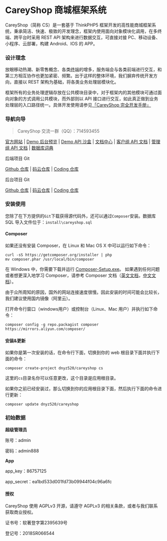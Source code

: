 CareyShop 商城框架系统
===============
CareyShop（简称 CS）是一套基于 ThinkPHP5 框架开发的高性能商城框架系统，秉承简洁、快速、极致的开发理念，框架内使用面向对象模块化调用，在多终端、跨平台时采用 REST API 架构来进行数据交互，可直接对接 PC、移动设备、小程序、云部署，构建 Android、IOS 的 APP。

### 设计理念
放眼移动热潮、新零售概念、各类<abbr title="泛指各类终端机器或各类平台，终端机有IOS与Android为代表，平台以“微信小程序”为代表">终端</abbr>的增多，服务端会与各类前端进行交互，和第三方相互协作也更加紧密、频繁。出于这样的整体环境，我们摒弃传统开发方向，直接以 REST 架构为基础，将各类业务处理层模块化。

框架所有的业务处理逻辑存放在公共模块目录中，对于框架内的其他模块可通过面向对象的方式调用公共模块，而外部则以 API 接口进行交互，如此真正做到业务处理层的入口路径统一。具体开发使用请参见[「CareyShop 完全开发手册」](https://doc.careyshop.cn/docs/word/)

### 导航向导
> CareyShop 交流一群（QQ）：714593455

[官方网站](https://www.careyshop.cn "CareyShop官方网站") | [Demo 后台预览](https://demo.careyshop.cn/admin "Demo 后台预览") | [Demo API 沙盒](https://demo.careyshop.cn/api "Demo API 沙盒") | [文档中心](https://doc.careyshop.cn "CareyShop文档中心") | [客户组 API 文档](https://doc.careyshop.cn/docs/client_api/a-61295176156 "客户组 API 使用手册") | [管理组 API 文档](https://doc.careyshop.cn/docs/admin_api/a-11523287990 "管理组 API 使用手册") | [数据库词典](https://doc.careyshop.cn/docs/data_dict "数据库词典")

后端项目 Git

[Github 仓库](https://github.com/dnyz520/careyshop "Github 仓库") | [码云仓库](https://gitee.com/careyshop/careyshop "码云仓库") | [Coding 仓库](https://e.coding.net/careyshop/careyshop.git "Coding 仓库")

后台项目 Git

[Github 仓库](https://github.com/dnyz520/careyshop-admin "Github 仓库") | [码云仓库](https://gitee.com/careyshop/careyshop-admin "码云仓库") | [Coding 仓库](https://e.coding.net/careyshop/careyshop-admin.git "Coding 仓库")

### 安装使用
您除了在下方提供的`Git`下载获得源代码外，还可以通过`Composer`安装。数据库 SQL 导入文件位于：`install\careyshop.sql`

#### Composer
如果还没有安装 Composer，在 Linux 和 Mac OS X 中可以运行如下命令：

    curl -sS https://getcomposer.org/installer | php
    mv composer.phar /usr/local/bin/composer

在 Windows 中，你需要下载并运行 [Composer-Setup.exe](https://getcomposer.org/Composer-Setup.exe "Composer-Setup.exe")。
如果遇到任何问题或者想更深入地学习 Composer，请参考 Composer 文档（[英文文档](https://getcomposer.org/doc/ "英文文档")，[中文文档](http://www.kancloud.cn/thinkphp/composer "中文文档")）。

由于众所周知的原因，国外的网站连接速度很慢。因此安装的时间可能会比较长，我们建议使用国内镜像（阿里云）。

打开命令行窗口（windows用户）或控制台（Linux、Mac 用户）并执行如下命令：

    composer config -g repo.packagist composer https://mirrors.aliyun.com/composer/

#### 安装&更新
如果你是第一次安装的话，在命令行下面，切换到你的 web 根目录下面并执行下面的命令：

    composer create-project dnyz520/careyshop cs

这里的`cs`目录名你可以任意更改，这个目录是应用根目录。

如果你之前已经安装过，那么切换到你的应用根目录下面，然后执行下面的命令进行更新：

    composer update dnyz520/careyshop

### 初始数据
**超级管理员**

账号：admin

密码：admin888

**App**

app_key：86757125

app_secret：ea1bd533d001fd73b09944f04c96a6fc

#### 授权
CareyShop 使用 AGPLv3 开源，请遵守 AGPLv3 的相关条款，或者与我们联系获取商业授权。

证书号：软著登字第2395639号

登记号：2018SR066544
